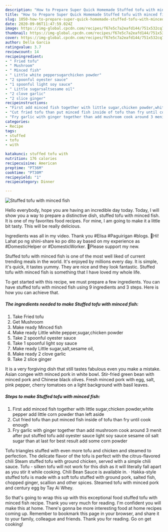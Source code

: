 ```yaml
---
description: "How to Prepare Super Quick Homemade Stuffed tofu with minced fish"
title: "How to Prepare Super Quick Homemade Stuffed tofu with minced fish"
slug: 1050-how-to-prepare-super-quick-homemade-stuffed-tofu-with-minced-fish
date: 2020-09-06T11:47:59.024Z
image: https://img-global.cpcdn.com/recipes/f67e5c7a2eafd144/751x532cq70/stuffed-tofu-with-minced-fish-recipe-main-photo.jpg
thumbnail: https://img-global.cpcdn.com/recipes/f67e5c7a2eafd144/751x532cq70/stuffed-tofu-with-minced-fish-recipe-main-photo.jpg
cover: https://img-global.cpcdn.com/recipes/f67e5c7a2eafd144/751x532cq70/stuffed-tofu-with-minced-fish-recipe-main-photo.jpg
author: Della Garcia
ratingvalue: 3.7
reviewcount: 14
recipeingredient:
- " Fried tofu"
- " Mushroom"
- " Minced fish"
- " Little white peppersugarchicken powder"
- "2 spoonful oyester sauce"
- "1 spoonful light soy sauce"
- " Little sugarsaltsesame oil"
- "2 clove garlic"
- "2 slice ginger"
recipeinstructions:
- "First add minced fish together with little sugar,chicken powder,white pepper add little corn powder than left aside"
- "Cut fried tofu than put minced fish inside of tofu than fry until cook enough"
- "Fry garlic with ginger together than add mushroom cook around 3 menit after put stuffed tofu add oyester sauce light soy sauce sesame oil salt sugar than at last for best result add some corn powder"
categories:
- Recipe
tags:
- stuffed
- tofu
- with

katakunci: stuffed tofu with 
nutrition: 176 calories
recipecuisine: American
preptime: "PT36M"
cooktime: "PT30M"
recipeyield: "1"
recipecategory: Dinner

---
```



![Stuffed tofu with minced fish](https://img-global.cpcdn.com/recipes/f67e5c7a2eafd144/751x532cq70/stuffed-tofu-with-minced-fish-recipe-main-photo.jpg)

Hello everybody, hope you are having an incredible day today. Today, I will show you a way to prepare a distinctive dish, stuffed tofu with minced fish. It is one of my favorites food recipes. For mine, I am going to make it a little bit tasty. This will be really delicious.

Ingredients was all in my video. Thank you #Elisa #Paguirigan #blogs. 🌼Hi! Lahat po ng shini-share ko po dito ay based on my experience as #DomesticHelper or #DomesticWorker. 🌼Please support my new.

Stuffed tofu with minced fish is one of the most well liked of current trending meals in the world. It's enjoyed by millions every day. It is simple, it's quick, it tastes yummy. They are nice and they look fantastic. Stuffed tofu with minced fish is something that I have loved my whole life.


To get started with this recipe, we must prepare a few ingredients. You can have stuffed tofu with minced fish using 9 ingredients and 3 steps. Here is how you can achieve that.

<!--inarticleads1-->

##### The ingredients needed to make Stuffed tofu with minced fish:

1. Take  Fried tofu
1. Get  Mushroom
1. Make ready  Minced fish
1. Make ready  Little white pepper,sugar,chicken powder
1. Take 2 spoonful oyester sauce
1. Take 1 spoonful light soy sauce
1. Make ready  Little sugar,salt,sesame oil,
1. Make ready 2 clove garlic
1. Take 2 slice ginger


It is a very forgiving dish that still tastes fabulous even you make a mistake. Asian congee with minced pork in white bowl. Stir-fried green bean with minced pork and Chinese black olives. Fresh minced pork with egg, salt, pink pepper, cherry tomatoes on a light background with basil leaves. 

<!--inarticleads2-->

##### Steps to make Stuffed tofu with minced fish:

1. First add minced fish together with little sugar,chicken powder,white pepper add little corn powder than left aside
1. Cut fried tofu than put minced fish inside of tofu than fry until cook enough
1. Fry garlic with ginger together than add mushroom cook around 3 menit after put stuffed tofu add oyester sauce light soy sauce sesame oil salt sugar than at last for best result add some corn powder


Tofu triangles stuffed with even more tofu and chicken and steamed to perfection. The delicate flavor of the tofu is perfect with the citrus-flavored chili Steam stuffed tofu with ground chicken, served with a simple chili sauce. Tofu - silken tofu will not work for this dish as it will literally fall apart as you stir it while cooking. Chili Bean Sauce is available in. · Hakka-style stuffed tofu is made with a soft tofu stuffed with ground pork, salted fish, chopped ginger, scallion and other spices. Steamed tofu with minced pork and century egg by Tay Ai Whey. 

So that's going to wrap this up with this exceptional food stuffed tofu with minced fish recipe. Thank you very much for reading. I'm confident you will make this at home. There's gonna be more interesting food at home recipes coming up. Remember to bookmark this page in your browser, and share it to your family, colleague and friends. Thank you for reading. Go on get cooking!
